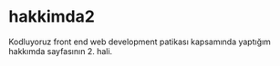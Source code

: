 # hakkimda2
Kodluyoruz front end web development patikası kapsamında yaptığım hakkımda sayfasının 2. hali.
